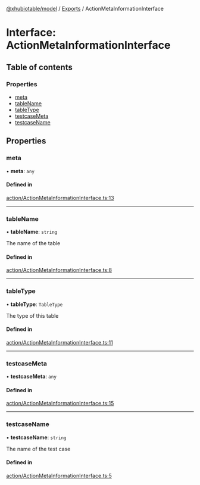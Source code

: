 [@xhubiotable/model](../README.md) / [Exports](../modules.md) / ActionMetaInformationInterface

# Interface: ActionMetaInformationInterface

## Table of contents

### Properties

- [meta](ActionMetaInformationInterface.md#meta)
- [tableName](ActionMetaInformationInterface.md#tablename)
- [tableType](ActionMetaInformationInterface.md#tabletype)
- [testcaseMeta](ActionMetaInformationInterface.md#testcasemeta)
- [testcaseName](ActionMetaInformationInterface.md#testcasename)

## Properties

### meta

• **meta**: `any`

#### Defined in

[action/ActionMetaInformationInterface.ts:13](https://github.com/xhubioTable/model/blob/d4f4ceb/src/action/ActionMetaInformationInterface.ts#L13)

___

### tableName

• **tableName**: `string`

The name of the table

#### Defined in

[action/ActionMetaInformationInterface.ts:8](https://github.com/xhubioTable/model/blob/d4f4ceb/src/action/ActionMetaInformationInterface.ts#L8)

___

### tableType

• **tableType**: `TableType`

The type of this table

#### Defined in

[action/ActionMetaInformationInterface.ts:11](https://github.com/xhubioTable/model/blob/d4f4ceb/src/action/ActionMetaInformationInterface.ts#L11)

___

### testcaseMeta

• **testcaseMeta**: `any`

#### Defined in

[action/ActionMetaInformationInterface.ts:15](https://github.com/xhubioTable/model/blob/d4f4ceb/src/action/ActionMetaInformationInterface.ts#L15)

___

### testcaseName

• **testcaseName**: `string`

The name of the test case

#### Defined in

[action/ActionMetaInformationInterface.ts:5](https://github.com/xhubioTable/model/blob/d4f4ceb/src/action/ActionMetaInformationInterface.ts#L5)

